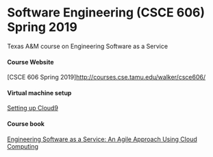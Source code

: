 # Software Engineering (CSCE 606) Spring 2019
Texas A&M course on Engineering Software as a Service

#### Course Website
[CSCE 606 Spring 2019]http://courses.cse.tamu.edu/walker/csce606/

#### Virtual machine setup
[Setting up Cloud9](https://github.com/saasbook/courseware/wiki/Setting-up-Cloud9)
#### Course book
[Engineering Software as a Service: An Agile Approach Using Cloud Computing](http://www.amazon.com/Engineering-Software-Service-Approach-Computing-ebook/dp/B00CCEHNUM/)
